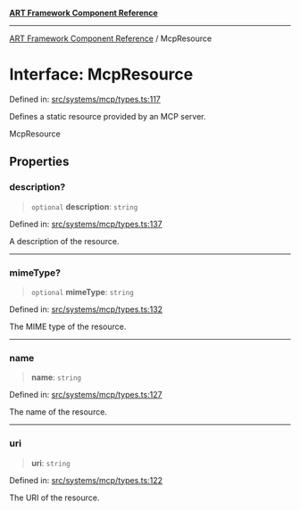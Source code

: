 [**ART Framework Component Reference**](../README.md)

***

[ART Framework Component Reference](../README.md) / McpResource

# Interface: McpResource

Defined in: [src/systems/mcp/types.ts:117](https://github.com/hashangit/ART/blob/1e49ae91e230443ba790ac800658233963b3d60c/src/systems/mcp/types.ts#L117)

Defines a static resource provided by an MCP server.

 McpResource

## Properties

### description?

> `optional` **description**: `string`

Defined in: [src/systems/mcp/types.ts:137](https://github.com/hashangit/ART/blob/1e49ae91e230443ba790ac800658233963b3d60c/src/systems/mcp/types.ts#L137)

A description of the resource.

***

### mimeType?

> `optional` **mimeType**: `string`

Defined in: [src/systems/mcp/types.ts:132](https://github.com/hashangit/ART/blob/1e49ae91e230443ba790ac800658233963b3d60c/src/systems/mcp/types.ts#L132)

The MIME type of the resource.

***

### name

> **name**: `string`

Defined in: [src/systems/mcp/types.ts:127](https://github.com/hashangit/ART/blob/1e49ae91e230443ba790ac800658233963b3d60c/src/systems/mcp/types.ts#L127)

The name of the resource.

***

### uri

> **uri**: `string`

Defined in: [src/systems/mcp/types.ts:122](https://github.com/hashangit/ART/blob/1e49ae91e230443ba790ac800658233963b3d60c/src/systems/mcp/types.ts#L122)

The URI of the resource.
